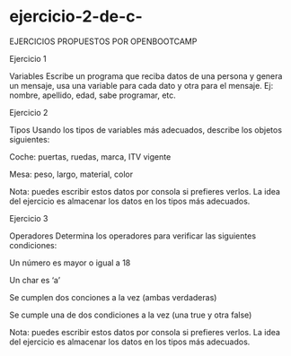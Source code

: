 # ejercicio-2-de-c-

EJERCICIOS PROPUESTOS POR OPENBOOTCAMP

Ejercicio 1

Variables Escribe un programa que reciba datos de una persona y genera un mensaje, usa una variable para cada dato y otra para el mensaje. Ej: nombre, apellido, edad, sabe programar, etc.

Ejercicio 2

Tipos Usando los tipos de variables más adecuados, describe los objetos siguientes:

Coche: puertas, ruedas, marca, ITV vigente

Mesa: peso, largo, material, color

Nota: puedes escribir estos datos por consola si prefieres verlos. La idea del ejercicio es almacenar los datos en los tipos más adecuados.

Ejercicio 3

Operadores Determina los operadores para verificar las siguientes condiciones:

Un número es mayor o igual a 18

Un char es ‘a’

Se cumplen dos conciones a la vez (ambas verdaderas)

Se cumple una de dos condiciones a la vez (una true y otra false)

Nota: puedes escribir estos datos por consola si prefieres verlos. La idea del ejercicio es almacenar los datos en los tipos más adecuados.
